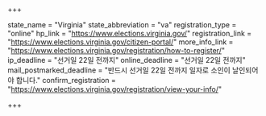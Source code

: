 +++

state_name = "Virginia"
state_abbreviation = "va"
registration_type = "online"
hp_link = "https://www.elections.virginia.gov/"
registration_link = "https://www.elections.virginia.gov/citizen-portal/"
more_info_link = "https://www.elections.virginia.gov/registration/how-to-register/"
ip_deadline = "선거일 22일 전까지"
online_deadline = "선거일 22일 전까지"
mail_postmarked_deadline = "반드시 선거일 22일 전까지 일자로 소인이 날인되어야 합니다."
confirm_registration = "https://www.elections.virginia.gov/registration/view-your-info/"

+++